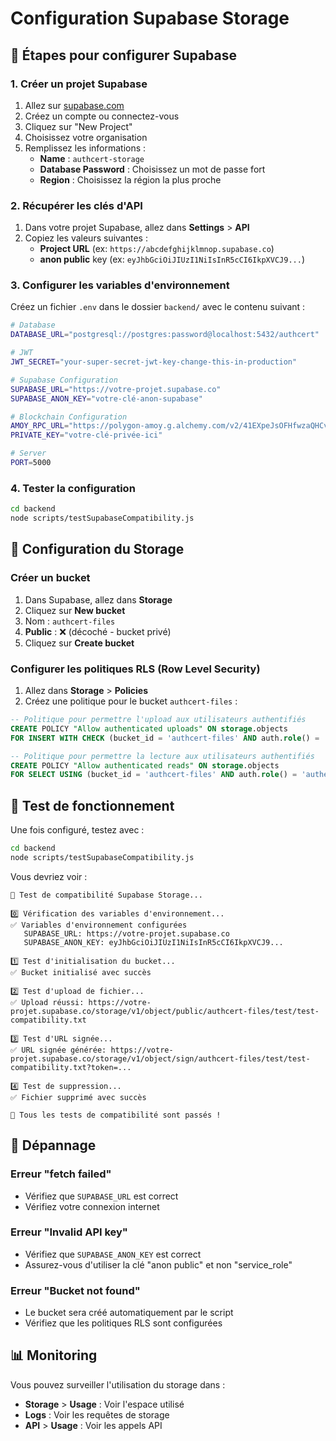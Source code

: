 # Configuration Supabase Storage

## 🚀 Étapes pour configurer Supabase

### 1. Créer un projet Supabase

1. Allez sur [supabase.com](https://supabase.com)
2. Créez un compte ou connectez-vous
3. Cliquez sur "New Project"
4. Choisissez votre organisation
5. Remplissez les informations :
   - **Name** : `authcert-storage`
   - **Database Password** : Choisissez un mot de passe fort
   - **Region** : Choisissez la région la plus proche

### 2. Récupérer les clés d'API

1. Dans votre projet Supabase, allez dans **Settings** > **API**
2. Copiez les valeurs suivantes :
   - **Project URL** (ex: `https://abcdefghijklmnop.supabase.co`)
   - **anon public** key (ex: `eyJhbGciOiJIUzI1NiIsInR5cCI6IkpXVCJ9...`)

### 3. Configurer les variables d'environnement

Créez un fichier `.env` dans le dossier `backend/` avec le contenu suivant :

```bash
# Database
DATABASE_URL="postgresql://postgres:password@localhost:5432/authcert"

# JWT
JWT_SECRET="your-super-secret-jwt-key-change-this-in-production"

# Supabase Configuration
SUPABASE_URL="https://votre-projet.supabase.co"
SUPABASE_ANON_KEY="votre-clé-anon-supabase"

# Blockchain Configuration
AMOY_RPC_URL="https://polygon-amoy.g.alchemy.com/v2/41EXpeJsOFHfwzaQHCvmJ"
PRIVATE_KEY="votre-clé-privée-ici"

# Server
PORT=5000
```

### 4. Tester la configuration

```bash
cd backend
node scripts/testSupabaseCompatibility.js
```

## 🔧 Configuration du Storage

### Créer un bucket

1. Dans Supabase, allez dans **Storage**
2. Cliquez sur **New bucket**
3. Nom : `authcert-files`
4. **Public** : ❌ (décoché - bucket privé)
5. Cliquez sur **Create bucket**

### Configurer les politiques RLS (Row Level Security)

1. Allez dans **Storage** > **Policies**
2. Créez une politique pour le bucket `authcert-files` :

```sql
-- Politique pour permettre l'upload aux utilisateurs authentifiés
CREATE POLICY "Allow authenticated uploads" ON storage.objects
FOR INSERT WITH CHECK (bucket_id = 'authcert-files' AND auth.role() = 'authenticated');

-- Politique pour permettre la lecture aux utilisateurs authentifiés
CREATE POLICY "Allow authenticated reads" ON storage.objects
FOR SELECT USING (bucket_id = 'authcert-files' AND auth.role() = 'authenticated');
```

## 🧪 Test de fonctionnement

Une fois configuré, testez avec :

```bash
cd backend
node scripts/testSupabaseCompatibility.js
```

Vous devriez voir :
```
🧪 Test de compatibilité Supabase Storage...

0️⃣ Vérification des variables d'environnement...
✅ Variables d'environnement configurées
   SUPABASE_URL: https://votre-projet.supabase.co
   SUPABASE_ANON_KEY: eyJhbGciOiJIUzI1NiIsInR5cCI6IkpXVCJ9...

1️⃣ Test d'initialisation du bucket...
✅ Bucket initialisé avec succès

2️⃣ Test d'upload de fichier...
✅ Upload réussi: https://votre-projet.supabase.co/storage/v1/object/public/authcert-files/test/test-compatibility.txt

3️⃣ Test d'URL signée...
✅ URL signée générée: https://votre-projet.supabase.co/storage/v1/object/sign/authcert-files/test/test-compatibility.txt?token=...

4️⃣ Test de suppression...
✅ Fichier supprimé avec succès

🎉 Tous les tests de compatibilité sont passés !
```

## 🚨 Dépannage

### Erreur "fetch failed"
- Vérifiez que `SUPABASE_URL` est correct
- Vérifiez votre connexion internet

### Erreur "Invalid API key"
- Vérifiez que `SUPABASE_ANON_KEY` est correct
- Assurez-vous d'utiliser la clé "anon public" et non "service_role"

### Erreur "Bucket not found"
- Le bucket sera créé automatiquement par le script
- Vérifiez que les politiques RLS sont configurées

## 📊 Monitoring

Vous pouvez surveiller l'utilisation du storage dans :
- **Storage** > **Usage** : Voir l'espace utilisé
- **Logs** : Voir les requêtes de storage
- **API** > **Usage** : Voir les appels API


